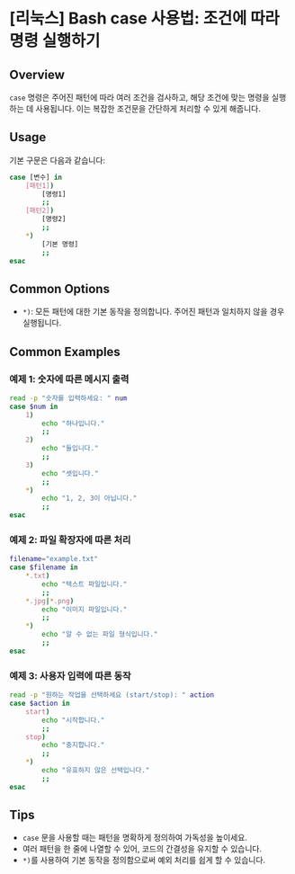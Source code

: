 # [리눅스] Bash case 사용법: 조건에 따라 명령 실행하기

## Overview
`case` 명령은 주어진 패턴에 따라 여러 조건을 검사하고, 해당 조건에 맞는 명령을 실행하는 데 사용됩니다. 이는 복잡한 조건문을 간단하게 처리할 수 있게 해줍니다.

## Usage
기본 구문은 다음과 같습니다:

```bash
case [변수] in
    [패턴1])
        [명령1]
        ;;
    [패턴2])
        [명령2]
        ;;
    *)
        [기본 명령]
        ;;
esac
```

## Common Options
- `*)`: 모든 패턴에 대한 기본 동작을 정의합니다. 주어진 패턴과 일치하지 않을 경우 실행됩니다.

## Common Examples

### 예제 1: 숫자에 따른 메시지 출력
```bash
read -p "숫자를 입력하세요: " num
case $num in
    1)
        echo "하나입니다."
        ;;
    2)
        echo "둘입니다."
        ;;
    3)
        echo "셋입니다."
        ;;
    *)
        echo "1, 2, 3이 아닙니다."
        ;;
esac
```

### 예제 2: 파일 확장자에 따른 처리
```bash
filename="example.txt"
case $filename in
    *.txt)
        echo "텍스트 파일입니다."
        ;;
    *.jpg|*.png)
        echo "이미지 파일입니다."
        ;;
    *)
        echo "알 수 없는 파일 형식입니다."
        ;;
esac
```

### 예제 3: 사용자 입력에 따른 동작
```bash
read -p "원하는 작업을 선택하세요 (start/stop): " action
case $action in
    start)
        echo "시작합니다."
        ;;
    stop)
        echo "중지합니다."
        ;;
    *)
        echo "유효하지 않은 선택입니다."
        ;;
esac
```

## Tips
- `case` 문을 사용할 때는 패턴을 명확하게 정의하여 가독성을 높이세요.
- 여러 패턴을 한 줄에 나열할 수 있어, 코드의 간결성을 유지할 수 있습니다.
- `*)`를 사용하여 기본 동작을 정의함으로써 예외 처리를 쉽게 할 수 있습니다.